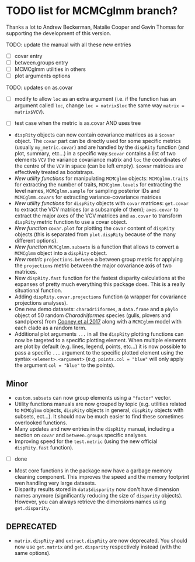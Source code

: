 # TODO list for MCMCglmm branch?

Thanks a lot to Andrew Beckerman, Natalie Cooper and Gavin Thomas for supporting the development of this version.


TODO: update the manual with all these new entries
 - [ ] covar entry
 - [ ] between.groups entry
 - [ ] MCMCglmm utilities in others
 - [ ] plot arguments options

TODO: updates on as.covar
 - [ ] modify to allow `loc` as an extra argument (i.e. if the function has an argument called `loc`, change `loc = matrix$loc` the same way `matrix = matrix$VCV`).
 - [ ] test case when the metric is as.covar AND uses tree


 * `dispRity` objects can now contain covariance matrices as a `$covar` object. The `covar` part can be directly used for some specific metrics (usually `my_metric.covar`) and are handled by the `dispRity` function (and plot, summary, etc...) in a specific way.`$covar` contains a list of two elements `VCV` the variance covariance matrix and `loc` the coordinates of the centre of the `VCV` in space (can be left empty). `$covar` matrices are effectively treated as bootstraps.
 * *New utility functions* for manipulating `MCMCglmm` objects: `MCMCglmm.traits` for extracting the number of traits, `MCMCglmm.levels` for extracting the level names, `MCMCglmm.sample` for sampling posterior IDs and `MCMCglmm.covars` for extracting variance-covariance matrices
 * *New utility functions* for `dispRity` objects with `covar` matrices: `get.covar` to extract the VCV matrices (or a subsample of them); `axes.covar` to extract the major axes of the VCV matrices and `as.covar` to transform `dispRity` metric function to use a covar object.
 * *New function* `covar.plot` for plotting the `covar` content of `dispRity` objects (this is separated from `plot.dispRity` because of the many different options).
 * *New function* `MCMCglmm.subsets` is a function that allows to convert a `MCMCglmm` object into a `dispRity` object.
 * *New metric* `projections.between` a between group metric for applying the `projections` metric between the major covariance axis of two matrices.
 * New `dispRity.fast` function for the fastest disparity calculations at the expanses of pretty much everything this package does. This is a really situational function.
 * Adding `dispRity.covar.projections` function (a wrapper for covariance projections analyses).
 * One new demo datasets: `charadriiformes`, a `data.frame` and a `phylo` object of 50 random _Charadriiformes_ species (gulls, plovers and sandpipers) from [Cooney et al 2017](https://www.nature.com/articles/d41586-021-02480-z) along with a `MCMCglmm` model with each clade as a random term.
 * Additional plot arguments `...` in all the `dispRity` plotting functions can now be targeted to a specific plotting element. When multiple elements are plot by default (e.g. lines, legend, points, etc...) it is now possible to pass a specific `...` argument to the specific plotted element using the syntax `<element>.<argument>` (e.g. `points.col = "blue"` will only apply the argument `col = "blue"` to the points).

## Minor

 * `custom.subsets` can now group elements using a `"factor"` vector.
 * Utility functions manuals are now grouped by topic (e.g. utilities related to `MCMCglmm` objects, `dispRity` objects in general, `dispRity` objects with subsets, ect...). It should now be much easier to find these sometimes overlooked functions.
 * Many updates and new entries in the `dispRity` manual, including a section on `covar` and `between.groups` specific analyses.
 * Improving speed for the `test.metric` (using the new official `dispRity.fast` function).
 - [ ] done
 * Most core functions in the package now have a garbage memory cleaning component. This improves the speed and the memory footprint wen handling very large datasets.
 * Disparity results stored in `data$disparity` now don't have dimension names anymore (significantly reducing the size of `disparity` objects). However, you can always retrieve the dimensions names using `get.disparity`.


## DEPRECATED
 
 * `matrix.dispRity` and `extract.dispRity` are now deprecated. You should now use `get.matrix` and `get.disparity` respectively instead (with the same options).




